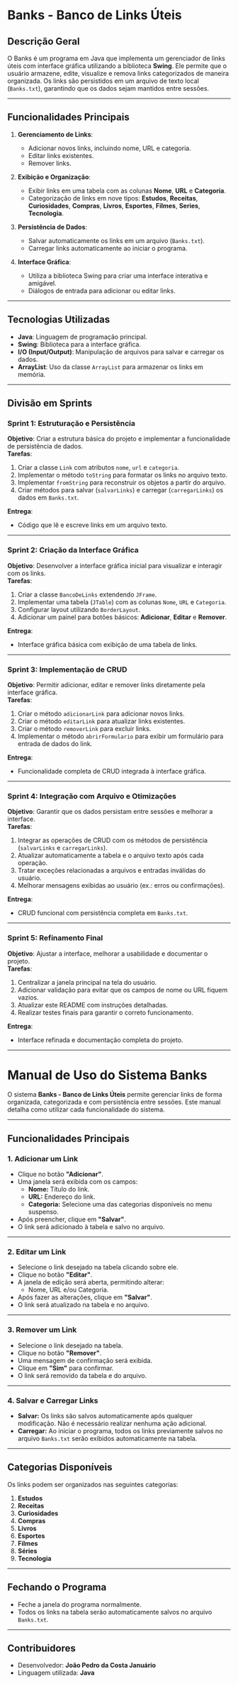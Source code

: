 # **Banks - Banco de Links Úteis**

## **Descrição Geral**
O Banks é um programa em Java que implementa um gerenciador de links úteis com interface gráfica utilizando a biblioteca **Swing**. Ele permite que o usuário armazene, edite, visualize e remova links categorizados de maneira organizada. Os links são persistidos em um arquivo de texto local (`Banks.txt`), garantindo que os dados sejam mantidos entre sessões.

---

## **Funcionalidades Principais**
1. **Gerenciamento de Links**:
   - Adicionar novos links, incluindo nome, URL e categoria.
   - Editar links existentes.
   - Remover links.

2. **Exibição e Organização**:
   - Exibir links em uma tabela com as colunas **Nome**, **URL** e **Categoria**.
   - Categorização de links em nove tipos: **Estudos**, **Receitas**, **Curiosidades**, **Compras**, **Livros**, **Esportes**, **Filmes**, **Series**, **Tecnologia**.

3. **Persistência de Dados**:
   - Salvar automaticamente os links em um arquivo (`Banks.txt`).
   - Carregar links automaticamente ao iniciar o programa.

4. **Interface Gráfica**:
   - Utiliza a biblioteca Swing para criar uma interface interativa e amigável.
   - Diálogos de entrada para adicionar ou editar links.

---

## **Tecnologias Utilizadas**
- **Java**: Linguagem de programação principal.
- **Swing**: Biblioteca para a interface gráfica.
- **I/O (Input/Output)**: Manipulação de arquivos para salvar e carregar os dados.
- **ArrayList**: Uso da classe `ArrayList` para armazenar os links em memória.

---

## **Divisão em Sprints**

### **Sprint 1: Estruturação e Persistência**
**Objetivo**: Criar a estrutura básica do projeto e implementar a funcionalidade de persistência de dados.  
**Tarefas**:
1. Criar a classe `Link` com atributos `nome`, `url` e `categoria`.
2. Implementar o método `toString` para formatar os links no arquivo texto.
3. Implementar `fromString` para reconstruir os objetos a partir do arquivo.
4. Criar métodos para salvar (`salvarLinks`) e carregar (`carregarLinks`) os dados em `Banks.txt`.

**Entrega**: 
- Código que lê e escreve links em um arquivo texto.

---

### **Sprint 2: Criação da Interface Gráfica**
**Objetivo**: Desenvolver a interface gráfica inicial para visualizar e interagir com os links.  
**Tarefas**:
1. Criar a classe `BancoDeLinks` extendendo `JFrame`.
2. Implementar uma tabela (`JTable`) com as colunas `Nome`, `URL` e `Categoria`.
3. Configurar layout utilizando `BorderLayout`.
4. Adicionar um painel para botões básicos: **Adicionar**, **Editar** e **Remover**.

**Entrega**:
- Interface gráfica básica com exibição de uma tabela de links.

---

### **Sprint 3: Implementação de CRUD**
**Objetivo**: Permitir adicionar, editar e remover links diretamente pela interface gráfica.  
**Tarefas**:
1. Criar o método `adicionarLink` para adicionar novos links.
2. Criar o método `editarLink` para atualizar links existentes.
3. Criar o método `removerLink` para excluir links.
4. Implementar o método `abrirFormulario` para exibir um formulário para entrada de dados do link.

**Entrega**:
- Funcionalidade completa de CRUD integrada à interface gráfica.

---

### **Sprint 4: Integração com Arquivo e Otimizações**
**Objetivo**: Garantir que os dados persistam entre sessões e melhorar a interface.  
**Tarefas**:
1. Integrar as operações de CRUD com os métodos de persistência (`salvarLinks` e `carregarLinks`).
2. Atualizar automaticamente a tabela e o arquivo texto após cada operação.
3. Tratar exceções relacionadas a arquivos e entradas inválidas do usuário.
4. Melhorar mensagens exibidas ao usuário (ex.: erros ou confirmações).

**Entrega**:
- CRUD funcional com persistência completa em `Banks.txt`.

---

### **Sprint 5: Refinamento Final**
**Objetivo**: Ajustar a interface, melhorar a usabilidade e documentar o projeto.  
**Tarefas**:
1. Centralizar a janela principal na tela do usuário.
2. Adicionar validação para evitar que os campos de nome ou URL fiquem vazios.
3. Atualizar este README com instruções detalhadas.
4. Realizar testes finais para garantir o correto funcionamento.

**Entrega**:
- Interface refinada e documentação completa do projeto.

---

# **Manual de Uso do Sistema Banks**

O sistema **Banks - Banco de Links Úteis** permite gerenciar links de forma organizada, categorizada e com persistência entre sessões. Este manual detalha como utilizar cada funcionalidade do sistema.

---

## **Funcionalidades Principais**

### **1. Adicionar um Link**
- Clique no botão **"Adicionar"**.
- Uma janela será exibida com os campos:
  - **Nome:** Título do link.
  - **URL:** Endereço do link.
  - **Categoria:** Selecione uma das categorias disponíveis no menu suspenso.
- Após preencher, clique em **"Salvar"**.
- O link será adicionado à tabela e salvo no arquivo.

---

### **2. Editar um Link**
- Selecione o link desejado na tabela clicando sobre ele.
- Clique no botão **"Editar"**.
- A janela de edição será aberta, permitindo alterar:
  - Nome, URL e/ou Categoria.
- Após fazer as alterações, clique em **"Salvar"**.
- O link será atualizado na tabela e no arquivo.

---

### **3. Remover um Link**
- Selecione o link desejado na tabela.
- Clique no botão **"Remover"**.
- Uma mensagem de confirmação será exibida.
- Clique em **"Sim"** para confirmar.
- O link será removido da tabela e do arquivo.

---

### **4. Salvar e Carregar Links**
- **Salvar:** Os links são salvos automaticamente após qualquer modificação. Não é necessário realizar nenhuma ação adicional.
- **Carregar:** Ao iniciar o programa, todos os links previamente salvos no arquivo `Banks.txt` serão exibidos automaticamente na tabela.

---

## **Categorias Disponíveis**
Os links podem ser organizados nas seguintes categorias:
1. **Estudos**
2. **Receitas**
3. **Curiosidades**
4. **Compras**
5. **Livros**
6. **Esportes**
7. **Filmes**
8. **Séries**
9. **Tecnologia**

---

## **Fechando o Programa**
- Feche a janela do programa normalmente.
- Todos os links na tabela serão automaticamente salvos no arquivo `Banks.txt`.

---

## **Contribuidores**
- Desenvolvedor: **João Pedro da Costa Januário**
- Linguagem utilizada: **Java**
